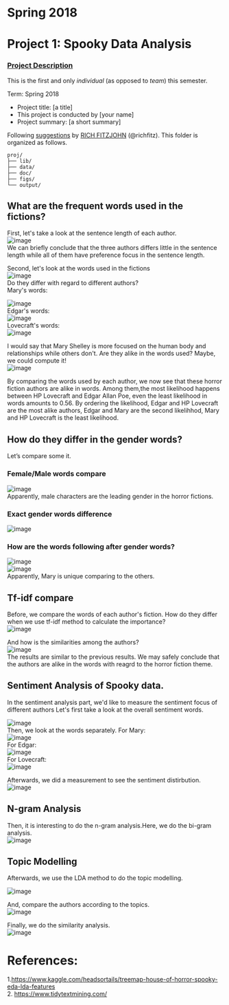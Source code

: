 # Spring 2018
# Project 1: Spooky Data Analysis



### [Project Description](doc/)
This is the first and only *individual* (as opposed to *team*) this semester. 

Term: Spring 2018

+ Project title: [a title]
+ This project is conducted by [your name]
+ Project summary: [a short summary] 

Following [suggestions](http://nicercode.github.io/blog/2013-04-05-projects/) by [RICH FITZJOHN](http://nicercode.github.io/about/#Team) (@richfitz). This folder is organized as follows.

```
proj/
├── lib/
├── data/
├── doc/
├── figs/
└── output/
```
## What are the frequent words used in the fictions?

First, let's take a look at the sentence length of each author.<br>
![image](figs/sentence.jpeg)
<br>
We can briefly conclude that the three authors differs little in the sentence length while all of them have preference focus in the sentence length.

Second, let's look at the words used in the fictions<br>
![image](figs/wordcloud_1.jpeg)<br>
Do they differ with regard to different authors? <br>
Mary's words:<br>

![image](figs/wordcloud_MWS.jpeg)<br>
Edgar's words:<br>
![image](figs/wordcloud_EAP.jpeg)<br>
Lovecraft's words:<br>
![image](figs/wordcloud_HPL.jpeg)<br>

I would say that Mary Shelley is more focused on the human body and relationships while others don't.
Are they alike in the words used? Maybe, we could compute it!<br>
![image](figs/corrgram_simi.jpeg)<br>

By comparing the words used by each author, we now see that these horror fiction authors are alike in words. Among them,the most likelihood happens between HP Lovecraft and Edgar Allan Poe, even the least likelihood in words amounts to 0.56. By ordering the likelihood, Edgar and HP Lovecraft are the most alike authors, Edgar and Mary are the second likelihhod, Mary and HP Lovecraft is the least likelihood.

## How do they differ in the gender words?

Let’s compare some it.

### Female/Male words compare<br>

![image](figs/compare_fema.jpeg)<br>
Apparently, male characters are the leading gender in the horror fictions.
### Exact gender words difference<br>

![image](figs/compare_fema_1.jpeg)<br>
### How are the words following after gender words?<br>
 
![image](figs/compare_fema_2.jpeg)<br>
![image](figs/compare_fema_3.jpeg)<br>
Apparently, Mary is unique comparing to the others.

## Tf-idf compare
Before, we compare the words of each author's fiction. How do they differ when we 
use tf-idf method to calculate the importance?<br>
![image](figs/compare_tf_idf.jpeg)<br>

And how is the similarities among the authors?<br>
![image](figs/simi_author_idf.jpeg)<br>
The results are similar to the previous results. We may safely conclude that the authors are alike in the words with reagrd to the horror fiction theme.
## Sentiment Analysis of Spooky data.
In the sentiment analysis part, we'd like to measure the sentiment focus of different authors
Let's first take a look at the overall sentiment words.<br>

![image](figs/sent_wordcloud.jpeg)<br>
Then, we look at the words separately.
For Mary:<br>
![image](figs/senti_MWS.jpeg)<br>
For Edgar:<br>
![image](figs/senti_EAP.jpeg)<br>
For Lovecraft:<br>
![image](figs/senti_HPL.jpeg)<br>

Afterwards, we did a measurement to see the sentiment distirbution.<br>
![image](figs/super_negative_index.jpeg)<br>

## N-gram Analysis
Then, it is interesting to do the n-gram analysis.Here, we do the bi-gram analysis.<br>
![image](figs/tf_idf_authors.jpeg)<br>

## Topic Modelling
Afterwards, we use the LDA method to do the topic modelling.<br>

![image](figs/topics.jpeg)<br>

And, compare the authors according to the topics.<br>
![image](figs/topics_author.jpeg)<br>

Finally, we do the similarity analysis.<br>
![image](figs/topics_heatmap.jpeg)<br>


# References: 
   1.https://www.kaggle.com/headsortails/treemap-house-of-horror-spooky-eda-lda-features <br>
   2. https://www.tidytextmining.com/

